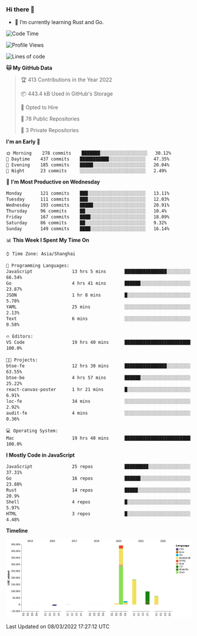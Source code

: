 ### Hi there 👋

- 🌱 I’m currently learning Rust and Go.

<!--START_SECTION:waka-->
![Code Time](http://img.shields.io/badge/Code%20Time-295%20hrs%2040%20mins-blue)

![Profile Views](http://img.shields.io/badge/Profile%20Views-0-blue)

![Lines of code](https://img.shields.io/badge/From%20Hello%20World%20I%27ve%20Written-823%20Thousand%20lines%20of%20code-blue)

**🐱 My GitHub Data** 

> 🏆 413 Contributions in the Year 2022
 > 
> 📦 443.4 kB Used in GitHub's Storage 
 > 
> 💼 Opted to Hire
 > 
> 📜 78 Public Repositories 
 > 
> 🔑 3 Private Repositories  
 > 
**I'm an Early 🐤** 

```text
🌞 Morning    278 commits    ███████░░░░░░░░░░░░░░░░░░   30.12% 
🌆 Daytime    437 commits    ███████████░░░░░░░░░░░░░░   47.35% 
🌃 Evening    185 commits    █████░░░░░░░░░░░░░░░░░░░░   20.04% 
🌙 Night      23 commits     ░░░░░░░░░░░░░░░░░░░░░░░░░   2.49%

```
📅 **I'm Most Productive on Wednesday** 

```text
Monday       121 commits    ███░░░░░░░░░░░░░░░░░░░░░░   13.11% 
Tuesday      111 commits    ███░░░░░░░░░░░░░░░░░░░░░░   12.03% 
Wednesday    193 commits    █████░░░░░░░░░░░░░░░░░░░░   20.91% 
Thursday     96 commits     ██░░░░░░░░░░░░░░░░░░░░░░░   10.4% 
Friday       167 commits    ████░░░░░░░░░░░░░░░░░░░░░   18.09% 
Saturday     86 commits     ██░░░░░░░░░░░░░░░░░░░░░░░   9.32% 
Sunday       149 commits    ████░░░░░░░░░░░░░░░░░░░░░   16.14%

```


📊 **This Week I Spent My Time On** 

```text
⌚︎ Time Zone: Asia/Shanghai

💬 Programming Languages: 
JavaScript               13 hrs 5 mins       ████████████████░░░░░░░░░   66.54% 
Go                       4 hrs 41 mins       ██████░░░░░░░░░░░░░░░░░░░   23.87% 
JSON                     1 hr 8 mins         █░░░░░░░░░░░░░░░░░░░░░░░░   5.78% 
YAML                     25 mins             ░░░░░░░░░░░░░░░░░░░░░░░░░   2.13% 
Text                     6 mins              ░░░░░░░░░░░░░░░░░░░░░░░░░   0.58%

🔥 Editors: 
VS Code                  19 hrs 40 mins      █████████████████████████   100.0%

🐱‍💻 Projects: 
btoe-fe                  12 hrs 30 mins      ████████████████░░░░░░░░░   63.55% 
btoe-be                  4 hrs 57 mins       ██████░░░░░░░░░░░░░░░░░░░   25.22% 
react-canvas-poster      1 hr 21 mins        █░░░░░░░░░░░░░░░░░░░░░░░░   6.91% 
loc-fe                   34 mins             ░░░░░░░░░░░░░░░░░░░░░░░░░   2.92% 
audit-fe                 4 mins              ░░░░░░░░░░░░░░░░░░░░░░░░░   0.36%

💻 Operating System: 
Mac                      19 hrs 40 mins      █████████████████████████   100.0%

```

**I Mostly Code in JavaScript** 

```text
JavaScript               25 repos            █████████░░░░░░░░░░░░░░░░   37.31% 
Go                       16 repos            ██████░░░░░░░░░░░░░░░░░░░   23.88% 
Rust                     14 repos            █████░░░░░░░░░░░░░░░░░░░░   20.9% 
Shell                    4 repos             █░░░░░░░░░░░░░░░░░░░░░░░░   5.97% 
HTML                     3 repos             █░░░░░░░░░░░░░░░░░░░░░░░░   4.48%

```


**Timeline**

![Chart not found](https://raw.githubusercontent.com/elton/elton/main/charts/bar_graph.png) 


 Last Updated on 08/03/2022 17:27:12 UTC
<!--END_SECTION:waka-->

<!--
**elton/elton** is a ✨ _special_ ✨ repository because its `README.md` (this file) appears on your GitHub profile.

Here are some ideas to get you started:

- 🔭 I’m currently working on ...
- 🌱 I’m currently learning ...
- 👯 I’m looking to collaborate on ...
- 🤔 I’m looking for help with ...
- 💬 Ask me about ...
- 📫 How to reach me: ...
- 😄 Pronouns: ...
- ⚡ Fun fact: ...
-->
